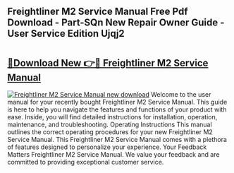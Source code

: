 ## Freightliner M2 Service Manual Free Pdf Download - Part-SQn New Repair Owner Guide - User Service Edition Ujqj2

# <h2><a href="http://bc42600.oget.top/?id=Freightliner+M2+Service+Manual">🔗Download New 👉🔴 Freightliner M2 Service Manual</a></h2>

[![Freightliner M2 Service Manual new download](https://i.imgur.com/5g1atiW.png)](http://bc42600.oget.top/?id=Freightliner+M2+Service+Manual)
Welcome to the user manual for your recently bought Freightliner M2 Service Manual. This guide is here to help you navigate the features and functions of your product with ease. Inside, you will find detailed instructions for installation, operation, maintenance, and troubleshooting. Operating Instructions This manual outlines the correct operating procedures for your new Freightliner M2 Service Manual. This Freightliner M2 Service Manual comes with a plethora of features designed to personalize your experience. Your Feedback Matters Freightliner M2 Service Manual. We value your feedback and are committed to providing exceptional customer service.
